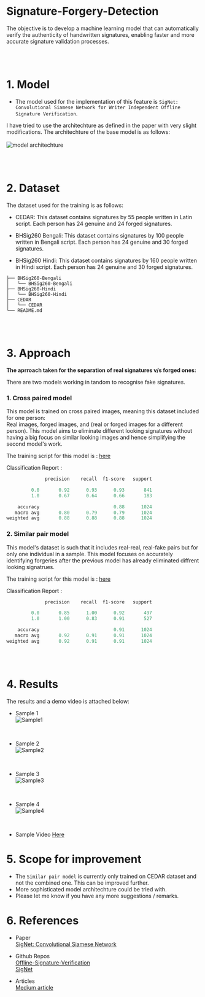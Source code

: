 # Signature-Forgery-Detection
The objective is to
develop a machine learning model that can automatically verify the authenticity of
handwritten signatures, enabling faster and more accurate signature validation
processes.

<br></br>

# 1. Model
- The model used for the implementation of this feature is `SigNet: Convolutional Siamese Network for Writer Independent Offline Signature
Verification`.

I have tried to use the architechture as defined in the paper with very slight modifications.
The architechture of the base model is as follows:<br></br>
![model architechture](data/model_arch.png)

<br></br>

# 2. Dataset
The dataset used for the training is as follows:
* CEDAR: 
This dataset contains signatures by 55 people written in Latin script. Each person has 24 genuine and 24 forged signatures.

* BHSig260 Bengali: 
This dataset contains signatures by 100 people written in Bengali script. Each person has 24 genuine and 30 forged signatures.

* BHSig260 Hindi: 
This dataset contains signatures by 160 people written in Hindi script. Each person has 24 genuine and 30 forged signatures.

```
├── BHSig260-Bengali
│   └── BHSig260-Bengali
├── BHSig260-Hindi
│   └── BHSig260-Hindi
├── CEDAR
│   └── CEDAR
└── README.md
```
<br></br>


# 3. Approach
<b>The aprroach taken for the separation of real signatures v/s forged ones:</b>

There are two models working in tandom to recognise fake signatures.

### 1. Cross paired model<br>
This model is trained on cross paired images, meaning this dataset included for one person:<br>
Real images, forged images, and (real or forged images for a different person).
This model aims to eliminate different looking signatures without having a big focus on similar looking images and hence simplifying the second model's work.

The training script for this model is : [here](notebooks/all_cross_pair_train.ipynb)

Classification Report :
```py
              precision    recall  f1-score   support

         0.0       0.92      0.93      0.93       841
         1.0       0.67      0.64      0.66       183

    accuracy                           0.88      1024
   macro avg       0.80      0.79      0.79      1024
weighted avg       0.88      0.88      0.88      1024
```

### 2. Similar pair model<br>
This model's dataset is such that it includes real-real, real-fake pairs but for only one individual in a sample.
This model focuses on accurately identifying forgeries after the previous model has already eliminated diffrent looking signatrues.

The training script for this model is : [here](notebooks/cedar_non_cross.ipynb)

Classification Report :
```py
              precision    recall  f1-score   support

         0.0       0.85      1.00      0.92       497
         1.0       1.00      0.83      0.91       527

    accuracy                           0.91      1024
   macro avg       0.92      0.91      0.91      1024
weighted avg       0.92      0.91      0.91      1024
```
<br></br>

# 4. Results

The results and a demo video is attached below:<br>
* Sample 1<br>
![Sample1](data/sample1.png)
<br>

* Sample 2<br>
![Sample2](data/sample2.png)
<br>

* Sample 3<br>
![Sample3](data/sample3.png)
<br>

* Sample 4<br>
![Sample4](data/sample4.png)
<br>

* Sample Video
[Here](https://youtu.be/R9z_dTel6Ug)<br>

# 5. Scope for improvement
- The `Similar pair model` is currently only trained on CEDAR dataset and not the combined one. This can be improved further.
- More sophisticated model architechture could be tried with.
- Please let me know if you have any more suggestions / remarks.


# 6. References
- Paper <br>
[SigNet: Convolutional Siamese Network](https://arxiv.org/pdf/1707.02131v2.pdf)<br>

- Github Repos<br>
[Offline-Signature-Verification](https://github.com/hlamba28/Offline-Signature-Verification-using-Siamese-Network/tree/master)<br>
[SigNet](https://github.com/AtharvaKalsekar/SigNet/tree/master)<br>

- Articles<br>
[Medium article](https://medium.com/swlh/signet-detecting-signature-similarity-using-machine-learning-deep-learning-is-this-the-end-of-1a6bdc76b04b)<br>